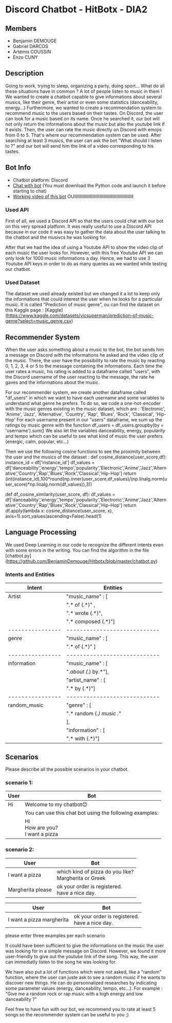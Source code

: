 # Discord Chatbot - HitBotx - DIA2

## Members
- Benjamin DEMOUGE
- Gabriel DARCOS
- Artémis COUSSIN
- Enzo CUNY

## Description

Going to work, trying to sleep, organizing a party, doing sport...
What do all these situations have in common ? A lot of people listen to music in them !
We wanted to create a chatbot capable to give informations about several musics, like their genre, their artist or even some statistics (danceability, energy...)
Furthermore, we wanted to create a recommendation system to recommend music to the users based on their tastes. 
On Discord, the user can look for a music based on its name. Once he searched it, our bot will not only return the informations about the music but also the youtube link if it exists. 
Then, the user can rate the music directly on Discord with emojis from 0 to 5. That's where our recommendation system can be used. 
After searching at least 3 musics, the user can ask the bot "What should I listen to ?" and our bot will send him the link of a video corresponding to his tastes. 


## Bot Info
- Chatbot platform: Discord
- [Chat with bot](https://discord.gg/uHeMfQTt) (You must download the Python code and launch it before starting to chat)
- [Working video of this bot](https://www.youtube.com/watch?v=YOUTUBE_VIDEO_ID_HERE) OUIIIIIIIIIIIIIIIIIIIIIIIIIIIIIIIIIIIIIIIIIIIIIIIII


### Used API

First of all, we used a Discord API so that the users could chat with our bot on this very spread platform. 
It was really useful to use a Discord API because in our code it was easy to gather the data about the user talking to the chatbot and the musivcs he was looking for.

After that we had the idea of using a Youtube API to show the video clip of each music the user looks for. 
However, with this free Youtube API we can only look for 1000 music informations a day. 
Hence, we had to use 3 Youtube API keys in order to do as many queries as we wanted while testing our chatbot. 


### Used Dataset

The dataset we used already existed but we changed it a lot to keep only the informations that could interest the user when he looks for a particular music. 
It is called "Prediction of music genre", ou can find the dataset on this Kaggle page : [Kaggle] (https://www.kaggle.com/datasets/vicsuperman/prediction-of-music-genre?select=music_genre.csv)


## Recommender System

When the user asks something about a music to the bot, the bot sends him a message on Discord with the informations he asked and the video clip of the music. 
There, the user have the possibility to rate the music by reacting 0, 1, 2, 3, 4 or 5 to the message containing the informations.
Each time the user rates a music, his rating is added to a dataframe called "users", with the Discord username of the user reacting to the message, the rate he gaves and the informations about the music.

For our recommender system, we create another dataframe called "df_users" in which we want to have each username and some variables to understand what genre he prefers.
To do so, we code a one-hot-encoder with the music genres existing in the music dataset, which are :
'Electronic', 'Anime', 'Jazz', 'Alternative', 'Country', 'Rap', 'Blues', 'Rock', 'Classical', 'Hip-Hop'
For each username present in our "users" dataframe, we sum up the ratings by music genre with the function df_users = df_users.groupby(by = 'username').sum()
We also let the variables danceability, energy, popularity and tempo which can be useful to see what kind of music the user prefers (energic, calm, popular, etc...)

Then we use the following cosine functions to see the proximity between the user and the musics of the dataset : 
def cosine_distance(user_score,df):
	instance_id = df['instance_id']
	df_values = df['danceability','energy','tempo','popularity','Electronic','Anime','Jazz','Alternative','Country','Rap','Blues','Rock','Classical','Hip-Hop']
	return (int(instance_id),100*round(np.inner(user_score,df_values)/(np.linalg.norm(user_score)*np.linalg.norm(df_values)),3))

def df_cosine_similarity(user_score, df):
	df_values = df['danceability','energy','tempo','popularity','Electronic','Anime','Jazz','Alternative','Country','Rap','Blues','Rock','Classical','Hip-Hop']
	return df.apply(lambda x: cosine_distance(user_score, x), axis=1).sort_values(ascending=False).head(1)


## Language Processing

We used Deep Learning in our code to recognize the different intents even with some errors in the writing. 
You can find the algorithm in the file [chatbot.py] (https://github.com/BenjaminDemouge/Hitbotx/blob/master/chatbot.py)


### Intents and Entities


| Intent         | Entities                   |
|----------------|----------------------------|
| Artist         | "music_name" : [           |
|                |  ".* of (.*)" ,            |
|                |  ".* wrote (.*)",          |
|                |  ".* composed (.*)"]       |
|----------------|----------------------------|
| genre          | "music_name" : [           |
|                |  ".* of (.*)" ]            |  
|----------------|----------------------------|
| information    | "music_name" : [           |
|                |  ".*about (.*) by.*"],     |
|                | "artist_name" : [          |
|				 |  ".* by (.*)"]             |
|----------------|----------------------------|
| random_music   | "genre" : [                |
|                |  ".* random (.*) music .*" |
|                |  ],                        |
|                | "information" : [          |
|                |   ".* with (.*)"]          |



## Scenarios
Please describe all the possible scenarios in your chatbot.
### scenario 1:
| User | Bot                                                     |
|------|---------------------------------------------------------|
| Hi   | Welcome to my chatbot😊                                  |
|      | You can use this chat bot using the following examples: |
|      | Hi<br>How are you?<br>I want a pizza                    |

### scenario 2:
| User              | Bot                                                      |
|-------------------|----------------------------------------------------------|
| I want a pizza    | which kind of pizza do you like?<br> Margherita or Greek |
| Margherita please | ok your order is registered. <br> have a nice day.       |


| User                      | Bot                                                |
|---------------------------|----------------------------------------------------|                      
| I want a pizza margherita | ok your order is registered. <br> have a nice day. |

please enter three examples per each scenario




It could have been sufficient to give the informations on the music the user was looking for in a simple message on Discord. However, we found it more user-friendly to give out the youtube link of the song. This way, the user can immediatly listen to the song he was looking for. 

We have also put a lot of functions which were not asked, like a "random" function, where the user can juste ask to see a random music if he wants to discover new things. 
He can do personnalized researches by indicating some parameter values (energy, danceability, tempo, etc...). 
For example : "Give me a random rock or rap music with a high energy and low danceability ?"

Feel free to have fun with our bot, we recommend you to rate at least 5 songs so the recommender system can be useful to you ;)
